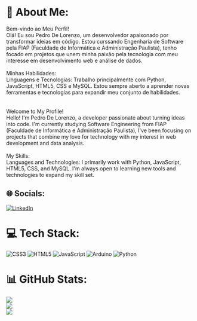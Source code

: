 # 💫 About Me:
Bem-vindo ao Meu Perfil!<br>Olá! Eu sou Pedro De Lorenzo, um desenvolvedor apaixonado por transformar ideias em código. Estou curssando Engenharia de Software pela FIAP (Faculdade de Informática e Administração Paulista), tenho focado em projetos que unem minha paixão pela tecnologia com meu interesse em desenvolvimento web e análise de dados.<br><br>Minhas Habilidades:<br>Linguagens e Tecnologias: Trabalho principalmente com Python, JavaScript, HTML5, CSS e MySQL. Estou sempre aberto a aprender novas ferramentas e tecnologias para expandir meu conjunto de habilidades.<br><br><br>Welcome to My Profile!<br>Hello! I'm Pedro De Lorenzo, a developer passionate about turning ideas into code. I'm currently studying Software Engineering from FIAP (Faculdade de Informática e Administração Paulista), I've been focusing on projects that combine my love for technology with my interest in web development and data analysis.<br><br>My Skills:<br>Languages and Technologies: I primarily work with Python, JavaScript, HTML5, CSS, and MySQL. I'm always open to learning new tools and technologies to expand my skill set.


## 🌐 Socials:
[![LinkedIn](https://img.shields.io/badge/LinkedIn-%230077B5.svg?logo=linkedin&logoColor=white)](https://linkedin.com/in/https://www.linkedin.com/in/pedro-de-lorenzo-b928012b6) 

# 💻 Tech Stack:
![CSS3](https://img.shields.io/badge/css3-%231572B6.svg?style=flat&logo=css3&logoColor=white) ![HTML5](https://img.shields.io/badge/html5-%23E34F26.svg?style=flat&logo=html5&logoColor=white) ![JavaScript](https://img.shields.io/badge/javascript-%23323330.svg?style=flat&logo=javascript&logoColor=%23F7DF1E) ![Arduino](https://img.shields.io/badge/-Arduino-00979D?style=flat&logo=Arduino&logoColor=white) ![Python](https://img.shields.io/badge/python-3670A0?style=flat&logo=python&logoColor=ffdd54)
# 📊 GitHub Stats:
![](https://github-readme-stats.vercel.app/api?username=PedroLorenzop&theme=radical&hide_border=true&include_all_commits=true&count_private=false)<br/>
![](https://github-readme-streak-stats.herokuapp.com/?user=PedroLorenzop&theme=radical&hide_border=true)<br/>
![](https://github-readme-stats.vercel.app/api/top-langs/?username=PedroLorenzop&theme=radical&hide_border=true&include_all_commits=true&count_private=false&layout=compact)

<!-- Proudly created with GPRM ( https://gprm.itsvg.in ) -->
